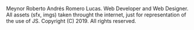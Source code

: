 Meynor Roberto Andrés Romero Lucas.
Web Developer and Web Designer.
All assets (sfx, imgs) taken throught the internet, just for representation of the use of JS.
Copyright (C) 2019. All rights reserved.
